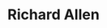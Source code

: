 ---
pid: ch683
title: Richard Allen
location_transcription: 419 S. 6th St. at Mother Bethel
coordinates: "[-75.1539403, 39.9433185]"
zipcode: '19119'
gen_neighborhood: Northwest Philadelphia
neighborhood: Mount Airy
outside_phl: 
age: '64'
age_range: 60-69
instagram: 
image_file_name: ch_683.jpg
proposal_transcription: Statue of Allen at the pulpit with muskets and cadeusis to
  remind of his arming blacks for the war of 1812 and his service during the yellow
  fever epidemic
topic: African Americans,Person,History
topic_summary: 0, 0, 0
type: Sculpture Statue
keywords_other: Richard Allen
credit: 
image_labels: 
twitter: 
facebook: 
permalink: "/monuments/ch683/"
layout: item-page
---